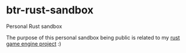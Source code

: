 # btr-rust-sandbox
Personal Rust sandbox

The purpose of this personal sandbox being public is related to my [rust game engine project](https://rbatistab.com/the-bati-rust-game-engine/) :)

